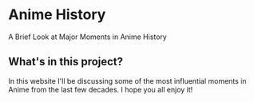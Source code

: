 # Anime History

A Brief Look at Major Moments in Anime History

## What's in this project?
In this website I'll be discussing some of the most influential moments in Anime from the last few decades. I hope you all enjoy it!